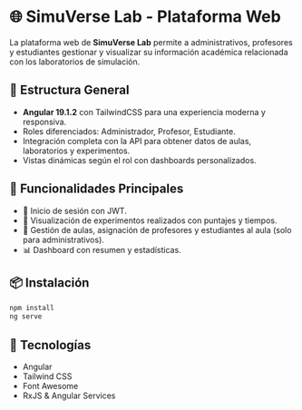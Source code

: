 # 🌐 SimuVerse Lab - Plataforma Web

La plataforma web de **SimuVerse Lab** permite a administrativos, profesores y estudiantes gestionar y visualizar su información académica relacionada con los laboratorios de simulación.

## 📂 Estructura General

- **Angular 19.1.2** con TailwindCSS para una experiencia moderna y responsiva.
- Roles diferenciados: Administrador, Profesor, Estudiante.
- Integración completa con la API para obtener datos de aulas, laboratorios y experimentos.
- Vistas dinámicas según el rol con dashboards personalizados.

## 🚀 Funcionalidades Principales

- 🔐 Inicio de sesión con JWT.
- 🧪 Visualización de experimentos realizados con puntajes y tiempos.
- 🏫 Gestión de aulas, asignación de profesores y estudiantes al aula (solo para administrativos).
- 📊 Dashboard con resumen y estadísticas.

## 📦 Instalación

```bash
npm install
ng serve
```

## 🌈 Tecnologías

- Angular
- Tailwind CSS
- Font Awesome
- RxJS & Angular Services
